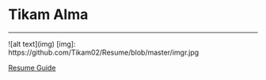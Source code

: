 <h1>Tikam Alma</h1>
<hr>
![alt text](img)
[img]: https://github.com/Tikam02/Resume/blob/master/imgr.jpg

[Resume Guide](https://medium.freecodecamp.org/how-to-write-a-great-resume-for-software-engineers-75d514dd8322)
